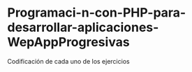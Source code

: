 # Programaci-n-con-PHP-para-desarrollar-aplicaciones-WepAppProgresivas
Codificación de cada uno de los ejercicios  

